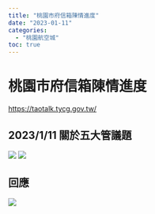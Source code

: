 ```yaml
---
title: "桃園市府信箱陳情進度"
date: "2023-01-11"
categories:
  - "桃園航空城"
toc: true
---
```


# 桃園市府信箱陳情進度

https://taotalk.tycg.gov.tw/

<!--more-->

## 2023/1/11 關於五大管議題

![](/imgs/2023/2023-01-11/20230111-1.png)
![](/imgs/2023/2023-01-11/20230111-2.png)

## 回應

![](/imgs/2023/2023-01-11/20230118-1.png)
